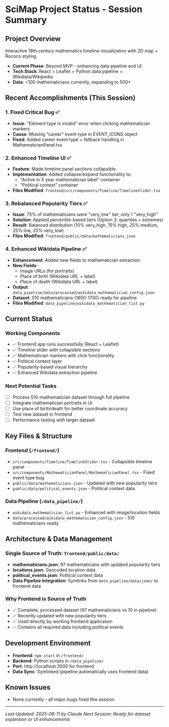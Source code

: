 # SciMap Project Status - Session Summary

## Project Overview
Interactive 18th century mathematics timeline visualization with 2D map + Rococo styling.
- **Current Phase**: Beyond MVP - enhancing data pipeline and UI
- **Tech Stack**: React + Leaflet + Python data pipeline + Wikidata/Wikipedia
- **Data**: ~100 mathematicians currently, expanding to 500+

## Recent Accomplishments (This Session)

### 1. Fixed Critical Bug ✅
- **Issue**: "Element type is invalid" error when clicking mathematician markers
- **Cause**: Missing "career" event type in EVENT_ICONS object
- **Fixed**: Added career event type + fallback handling in MathematicianPanel.tsx

### 2. Enhanced Timeline UI ✅  
- **Feature**: Made timeline panel sections collapsible
- **Implementation**: Added collapse/expand functionality to:
  - "Active in X year mathematician label" container
  - "Political context" container
- **Files Modified**: `frontend/src/components/Timeline/TimelineSlider.tsx`

### 3. Rebalanced Popularity Tiers ✅
- **Issue**: 75% of mathematicians were "very_low" tier, only 1 "very_high"
- **Solution**: Applied percentile-based tiers (Option 3: quartiles + extremes)
- **Result**: Balanced distribution (10% very_high, 15% high, 25% medium, 25% low, 25% very_low)
- **Files Modified**: `frontend/public/data/mathematicians.json`

### 4. Enhanced Wikidata Pipeline ✅
- **Enhancement**: Added new fields to mathematician extraction
- **New Fields**: 
  - Image URLs (for portraits)
  - Place of birth (Wikidata URL + label)
  - Place of death (Wikidata URL + label)
- **Output**: `data_pipeline/data/processed/wikidata_mathematician_config.json`
- **Dataset**: 510 mathematicians (1650-1750) ready for pipeline
- **Files Modified**: `data_pipeline/wikidata_mathematician_list.py`

## Current Status

### Working Components
- ✅ Frontend app runs successfully (React + Leaflet)
- ✅ Timeline slider with collapsible sections
- ✅ Mathematician markers with click functionality  
- ✅ Political context layer
- ✅ Popularity-based visual hierarchy
- ✅ Enhanced Wikidata extraction pipeline

### Next Potential Tasks
- [ ] Process 510-mathematician dataset through full pipeline
- [ ] Integrate mathematician portraits in UI
- [ ] Use place of birth/death for better coordinate accuracy
- [ ] Test new dataset in frontend
- [ ] Performance testing with larger dataset

## Key Files & Structure

### Frontend (`/frontend/`)
- `src/components/Timeline/TimelineSlider.tsx` - Collapsible timeline panel
- `src/components/MathematicianPanel/MathematicianPanel.tsx` - Fixed event type bug
- `public/data/mathematicians.json` - Updated with new popularity tiers
- `public/data/political_events.json` - Political context data

### Data Pipeline (`/data_pipeline/`)
- `wikidata_mathematician_list.py` - Enhanced with image/location fields
- `data/processed/wikidata_mathematician_config.json` - 510 mathematicians ready

## Architecture & Data Management

### Single Source of Truth: `frontend/public/data/`
- **mathematicians.json**: 97 mathematicians with updated popularity tiers
- **locations.json**: Geocoded location data  
- **political_events.json**: Political context data
- **Data Pipeline Integration**: Symlinks from `data_pipeline/data/json/` to frontend data

### Why Frontend is Source of Truth
- ✅ Complete, processed dataset (97 mathematicians vs 10 in pipeline)
- ✅ Recently updated with new popularity tiers
- ✅ Used directly by working frontend application
- ✅ Contains all required data including political events

## Development Environment
- **Frontend**: `npm start` in `/frontend/` 
- **Backend**: Python scripts in `/data_pipeline/`
- **Port**: http://localhost:3000 for frontend
- **Data Sync**: Symlinked (pipeline automatically uses frontend data)

## Known Issues
- None currently - all major bugs fixed this session

---
*Last Updated: 2025-08-11 by Claude*
*Next Session: Ready for dataset expansion or UI enhancements*